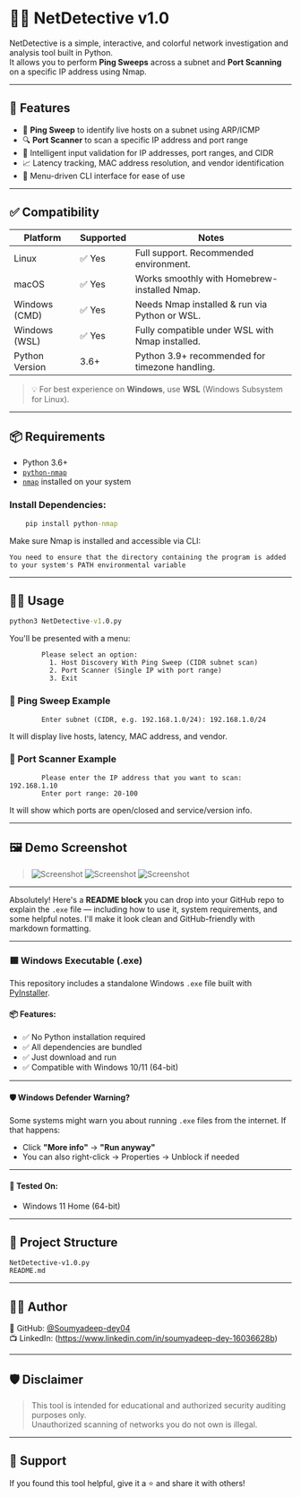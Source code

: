 # 🕵️‍♂️ NetDetective v1.0

NetDetective is a simple, interactive, and colorful network investigation and analysis tool built in Python.  
It allows you to perform **Ping Sweeps** across a subnet and **Port Scanning** on a specific IP address using Nmap.

---

## 🚀 Features

- 🎯 **Ping Sweep** to identify live hosts on a subnet using ARP/ICMP
- 🔍 **Port Scanner** to scan a specific IP address and port range
- 🧠 Intelligent input validation for IP addresses, port ranges, and CIDR
- 📈 Latency tracking, MAC address resolution, and vendor identification
- 🧱 Menu-driven CLI interface for ease of use

---
## ✅ Compatibility

| Platform       | Supported | Notes                                                 |
|----------------|-----------|--------------------------------------------------------|
| Linux          | ✅ Yes     | Full support. Recommended environment.                |
| macOS          | ✅ Yes     | Works smoothly with Homebrew-installed Nmap.          |
| Windows (CMD)  | ✅ Yes     | Needs Nmap installed & run via Python or WSL.         |
| Windows (WSL)  | ✅ Yes     | Fully compatible under WSL with Nmap installed.       |
| Python Version | 3.6+        | Python 3.9+ recommended for timezone handling.        |

> 💡 For best experience on **Windows**, use **WSL** (Windows Subsystem for Linux).

---

## 📦 Requirements

- Python 3.6+
- [`python-nmap`](https://pypi.org/project/python-nmap/)
- [`nmap`](https://nmap.org/) installed on your system

### Install Dependencies:

```cmd
    pip install python-nmap
```


Make sure Nmap is installed and accessible via CLI:

    You need to ensure that the directory containing the program is added to your system's PATH environmental variable 

---

## 🧑‍💻 Usage

```cmd
python3 NetDetective-v1.0.py
```

You'll be presented with a menu:

```text
        Please select an option:
          1. Host Discovery With Ping Sweep (CIDR subnet scan)
          2. Port Scanner (Single IP with port range)
          3. Exit
```

### 🔹 Ping Sweep Example

```text
        Enter subnet (CIDR, e.g. 192.168.1.0/24): 192.168.1.0/24
```

It will display live hosts, latency, MAC address, and vendor.

### 🔸 Port Scanner Example

```text
        Please enter the IP address that you want to scan: 192.168.1.10
        Enter port range: 20-100
```

It will show which ports are open/closed and service/version info.

---

## 🖼️ Demo Screenshot
 
> ![Screenshot](https://github.com/user-attachments/assets/5eca435e-f780-4e53-b574-33d3854d68ac)
> ![Screenshot](https://github.com/user-attachments/assets/5c47ad49-dda7-48f7-9201-87bbe13c42cc)
> ![Screenshot](https://github.com/user-attachments/assets/c5026b58-61a1-453e-912b-414398f6c7ea)

---

Absolutely! Here's a **README block** you can drop into your GitHub repo to explain the `.exe` file — including how to use it, system requirements, and some helpful notes. I'll make it look clean and GitHub-friendly with markdown formatting.

---

### 🟦 Windows Executable (.exe)

This repository includes a standalone Windows `.exe` file built with [PyInstaller](https://www.pyinstaller.org/).

#### 📦 Features:
- ✅ No Python installation required  
- ✅ All dependencies are bundled  
- ✅ Just download and run  
- ✅ Compatible with Windows 10/11 (64-bit)

---


#### 🛡️ Windows Defender Warning?

Some systems might warn you about running `.exe` files from the internet. If that happens:
- Click **"More info"** → **"Run anyway"**
- You can also right-click → Properties → Unblock if needed

---

#### 🧪 Tested On:
- Windows 11 Home (64-bit)

---


## 📁 Project Structure

```
NetDetective-v1.0.py
README.md
```

---

## 👨‍🔧 Author

 
🔗 GitHub: [@Soumyadeep-dey04](https://github.com/Soumyadeep-dey04)  
📺 LinkedIn: (https://www.linkedin.com/in/soumyadeep-dey-16036628b)

---

## 🛡️ Disclaimer

> This tool is intended for educational and authorized security auditing purposes only.  
> Unauthorized scanning of networks you do not own is illegal.

---

## 🧡 Support

If you found this tool helpful, give it a ⭐️ and share it with others!
